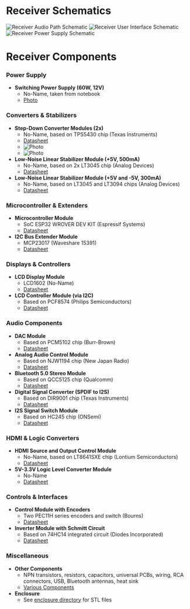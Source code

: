 # Receiver Schematics
![Receiver Audio Path Schematic](../receiver/receiver_audio_path.png)
![Receiver User Interface Schematic](../receiver/receiver_interface_control_signals.png)
![Receiver Power Supply Schematic](../receiver/receiver_power_supply_schematics.png)


# Receiver Components

### Power Supply
- **Switching Power Supply (60W, 12V)**
  - No-Name, taken from notebook
  - [Photo](../receiver/No_Name_switching_power_supply.jpg)

### Converters & Stabilizers
- **Step-Down Converter Modules (2x)**
  - No-Name, based on TPS5430 chip (Texas Instruments)
  - [Datasheet](../receiver/tps5430.pdf)
  - ![Photo](../receiver/tps5430_module1.jpg)
  - ![Photo](../receiver/tps5430_module2.jpg)
- **Low-Noise Linear Stabilizer Module (+5V, 500mA)**
  - No-Name, based on 2x LT3045 chip (Analog Devices)
  - [Datasheet](../receiver/lt3045_stabilizer.pdf)
- **Low-Noise Linear Stabilizer Module (+5V and -5V, 300mA)**
  - No-Name, based on LT3045 and LT3094 chips (Analog Devices)
  - [Datasheet](../receiver/lt3045_lt3094_stabilizer.pdf)

### Microcontroller & Extenders
- **Microcontroller Module**
  - SoC ESP32 WROVER DEV KIT (Espressif Systems)
  - [Datasheet](../receiver/esp32_wrover.pdf)
- **I2C Bus Extender Module**
  - MCP23017 (Waveshare 15391)
  - [Datasheet](../receiver/mcp23017.pdf)

### Displays & Controllers
- **LCD Display Module**
  - LCD1602 (No-Name)
  - [Datasheet](../receiver/lcd1602.pdf)
- **LCD Controller Module (via I2C)**
  - Based on PCF8574 (Philips Semiconductors)
  - [Datasheet](../receiver/pcf8574.pdf)

### Audio Components
- **DAC Module**
  - Based on PCM5102 chip (Burr-Brown)
  - [Datasheet](../receiver/pcm5102.pdf)
- **Analog Audio Control Module**
  - Based on NJW1194 chip (New Japan Radio)
  - [Datasheet](../receiver/njw1194.pdf)
- **Bluetooth 5.0 Stereo Module**
  - Based on QCC5125 chip (Qualcomm)
  - [Datasheet](../receiver/qcc5125.pdf)
- **Digital Signal Converter (SPDIF to I2S)**
  - Based on DIR9001 chip (Texas Instruments)
  - [Datasheet](../receiver/dir9001.pdf)
- **I2S Signal Switch Module**
  - Based on HC245 chip (ONSemi)
  - [Datasheet](../receiver/hc245.pdf)

### HDMI & Logic Converters
- **HDMI Source and Output Control Module**
  - No-Name, based on LT8641SXE chip (Lontium Semiconductors)
  - [Datasheet](../receiver/lt8641sxe.pdf)
- **5V-3.3V Logic Level Converter Module**
  - No-Name
  - [Datasheet](../receiver/logic_level_converter.pdf)

### Controls & Interfaces
- **Control Module with Encoders**
  - Two PEC11H series encoders and switch (Bourns)
  - [Datasheet](../receiver/pec11h.pdf)
- **Inverter Module with Schmitt Circuit**
  - Based on 74HC14 integrated circuit (Diodes Incorporated)
  - [Datasheet](../receiver/74hc14.pdf)

### Miscellaneous
- **Other Components**
  - NPN transistors, resistors, capacitors, universal PCBs, wiring, RCA connectors, USB, Bluetooth antennas, heat sink
  - [Various Components](../receiver/miscellaneous_components.pdf)
- **Enclosure**
  - See [enclosure directory](../enclosure) for STL files


